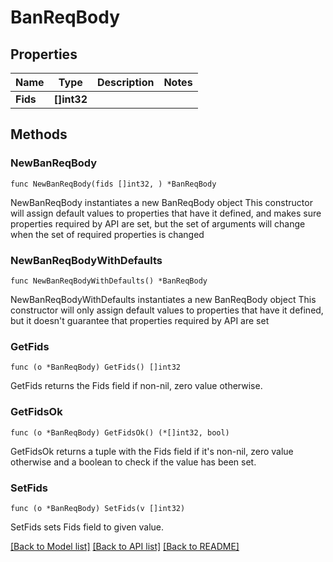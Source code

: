 # BanReqBody

## Properties

Name | Type | Description | Notes
------------ | ------------- | ------------- | -------------
**Fids** | **[]int32** |  | 

## Methods

### NewBanReqBody

`func NewBanReqBody(fids []int32, ) *BanReqBody`

NewBanReqBody instantiates a new BanReqBody object
This constructor will assign default values to properties that have it defined,
and makes sure properties required by API are set, but the set of arguments
will change when the set of required properties is changed

### NewBanReqBodyWithDefaults

`func NewBanReqBodyWithDefaults() *BanReqBody`

NewBanReqBodyWithDefaults instantiates a new BanReqBody object
This constructor will only assign default values to properties that have it defined,
but it doesn't guarantee that properties required by API are set

### GetFids

`func (o *BanReqBody) GetFids() []int32`

GetFids returns the Fids field if non-nil, zero value otherwise.

### GetFidsOk

`func (o *BanReqBody) GetFidsOk() (*[]int32, bool)`

GetFidsOk returns a tuple with the Fids field if it's non-nil, zero value otherwise
and a boolean to check if the value has been set.

### SetFids

`func (o *BanReqBody) SetFids(v []int32)`

SetFids sets Fids field to given value.



[[Back to Model list]](../README.md#documentation-for-models) [[Back to API list]](../README.md#documentation-for-api-endpoints) [[Back to README]](../README.md)


